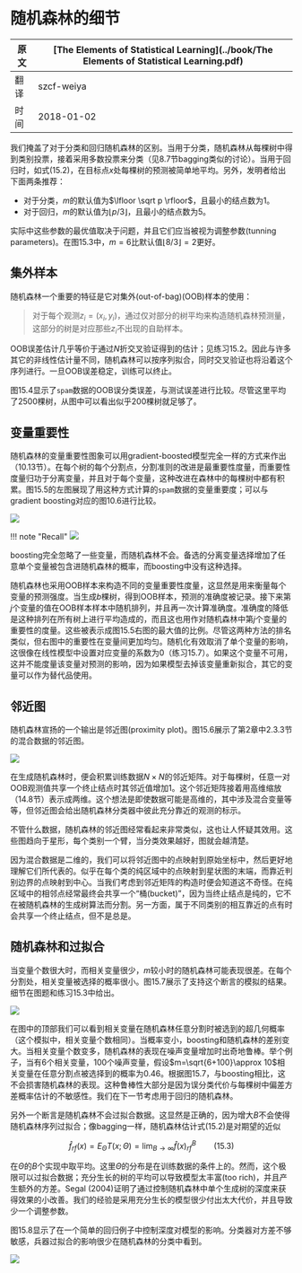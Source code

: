 # 随机森林的细节

| 原文   | [The Elements of Statistical Learning](../book/The Elements of Statistical Learning.pdf) |
| ---- | ---------------------------------------- |
| 翻译   | szcf-weiya                               |
| 时间   | 2018-01-02                               |

我们掩盖了对于分类和回归随机森林的区别。当用于分类，随机森林从每棵树中得到类别投票，接着采用多数投票来分类（见8.7节bagging类似的讨论）。当用于回归时，如式(15.2)，在目标点$x$处每棵树的预测被简单地平均。另外，发明者给出下面两条推荐：

- 对于分类，$m$的默认值为$\lfloor \sqrt p \rfloor$，且最小的结点数为1。
- 对于回归，$m$的默认值为$\lfloor p/3\rfloor$，且最小的结点数为5。

实际中这些参数的最优值取决于问题，并且它们应当被视为调整参数(tunning parameters)。在图15.3中，$m=6$比默认值$\lfloor 8/3\rfloor =2$更好。

## 集外样本

随机森林一个重要的特征是它对集外(out-of-bag)(OOB)样本的使用：

> 对于每个观测$z_i=(x_i, y_i)$，通过仅对部分的树平均来构造随机森林预测量，这部分的树是对应那些$z_i$不出现的自助样本。

OOB误差估计几乎等价于通过$N$折交叉验证得到的估计；见练习15.2。因此与许多其它的非线性估计量不同，随机森林可以按序列拟合，同时交叉验证也将沿着这个序列进行。一旦OOB误差稳定，训练可以终止。

图15.4显示了`spam`数据的OOB误分类误差，与测试误差进行比较。尽管这里平均了2500棵树，从图中可以看出似乎200棵树就足够了。

## 变量重要性

随机森林的变量重要性图象可以用gradient-boosted模型完全一样的方式来作出（10.13节）。在每个树的每个分割点，分割准则的改进是最重要性度量，而重要性度量归功于分离变量，并且对于每个变量，这种改进在森林中的每棵树中都有积累。图15.5的左图展现了用这种方式计算的`spam`数据的变量重要度；可以与gradient boosting对应的图10.6进行比较。

![](../img/15/fig15.5.png)

!!! note "Recall"
    ![](../img/10/fig10.6.png)

boosting完全忽略了一些变量，而随机森林不会。备选的分离变量选择增加了任意单个变量被包含进随机森林的概率，而boosting中没有这种选择。

随机森林也采用OOB样本来构造不同的变量重要性度量，这显然是用来衡量每个变量的预测强度。当生成$b$棵树，得到OOB样本，预测的准确度被记录。接下来第$j$个变量的值在OOB样本样本中随机排列，并且再一次计算准确度。准确度的降低是这种排列在所有树上进行平均造成的，而且这也用作对随机森林中第$j$个变量的重要性的度量。这些被表示成图15.5右图的最大值的比例。尽管这两种方法的排名类似，但右图中的重要性在变量间更加均匀。随机化有效取消了单个变量的影响，这很像在线性模型中设置对应变量的系数为0（练习15.7）。如果这个变量不可用，这并不能度量该变量对预测的影响，因为如果模型去掉该变量重新拟合，其它的变量可以作为替代品使用。

## 邻近图

随机森林宣扬的一个输出是邻近图(proximity plot)。图15.6展示了第2章中2.3.3节的混合数据的邻近图。

![](../img/15/fig15.6.png)

在生成随机森林时，便会积累训练数据$N\times N$的邻近矩阵。对于每棵树，任意一对OOB观测值共享一个终止结点时其邻近值增加1。这个邻近矩阵接着用高维缩放（14.8节）表示成两维。这个想法是即使数据可能是高维的，其中涉及混合变量等等，但邻近图会给出随机森林分类器中彼此充分靠近的观测的标示。

不管什么数据，随机森林的邻近图经常看起来非常类似，这也让人怀疑其效用。这些图趋向于星形，每个类别一个臂，当分类效果越好，图就会越清楚。

因为混合数据是二维的，我们可以将邻近图中的点映射到原始坐标中，然后更好地理解它们所代表的。似乎在每个类的纯区域中的点映射到星状图的末端，而靠近判别边界的点映射到中心。当我们考虑到邻近矩阵的构造时便会知道这不奇怪。在纯区域中的相邻点经常最终会共享一个“桶(bucket)”，因为当终止结点是纯的，它不在被随机森林的生成树算法而分割。另一方面，属于不同类别的相互靠近的点有时会共享一个终止结点，但不是总是。

## 随机森林和过拟合

当变量个数很大时，而相关变量很少，$m$较小时的随机森林可能表现很差。在每个分割处，相关变量被选择的概率很小。图15.7展示了支持这个断言的模拟的结果。细节在图题和练习15.3中给出。

![](../img/15/fig15.7.png)

在图中的顶部我们可以看到相关变量在随机森林任意分割时被选到的超几何概率（这个模拟中，相关变量个数相同）。当概率变小，boosting和随机森林的差别变大。当相关变量个数变多，随机森林的表现在噪声变量增加时出奇地鲁棒。举个例子，当有6个相关变量，100个噪声变量，假设$m=\sqrt{6+100}\approx 10$相关变量在任意分割点被选择到的概率为0.46。根据图15.7，与boosting相比，这不会损害随机森林的表现。这种鲁棒性大部分是因为误分类代价与每棵树中偏差方差概率估计的不敏感性。我们在下一节考虑用于回归的随机森林。

另外一个断言是随机森林不会过拟合数据。这显然是正确的，因为增大$B$不会使得随机森林序列过拟合；像bagging一样，随机森林估计式(15.2)是对期望的近似

$$
\hat f_{rf}(x) = E_\Theta T(x;\Theta)=\lim_{B\rightarrow \infty}\hat f(x)_{rf}^B\qquad (15.3)
$$

在$\Theta$的$B$个实现中取平均。这里$\Theta$的分布是在训练数据的条件上的。然而，这个极限可以过拟合数据；充分生长的树的平均可以导致模型太丰富(too rich)，并且产生额外的方差。Segal (2004)证明了通过控制随机森林中单个生成树的深度来获得效果的小改善。我们的经验是采用充分生长的模型很少付出太大代价，并且导致少一个调整参数。

图15.8显示了在一个简单的回归例子中控制深度对模型的影响。分类器对方差不够敏感，兵器过拟合的影响很少在随机森林的分类中看到。

![](../img/15/fig15.8.png)
